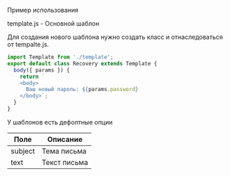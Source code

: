 Пример использования

template.js - Основной шаблон

Для создания нового шаблона нужно создать класс и отнаследоваться
от tempalte.js.

```javascript
import Template from './template';
export default class Recovery extends Template {
  body({ params }) {
    return `
    <body>
      Ваш новый пароль: ${params.password}
    </body>`;
  }
}
```

У шаблонов есть дефолтные опции

Поле | Описание
--- | ---
subject | Тема письма
text | Текст письма
